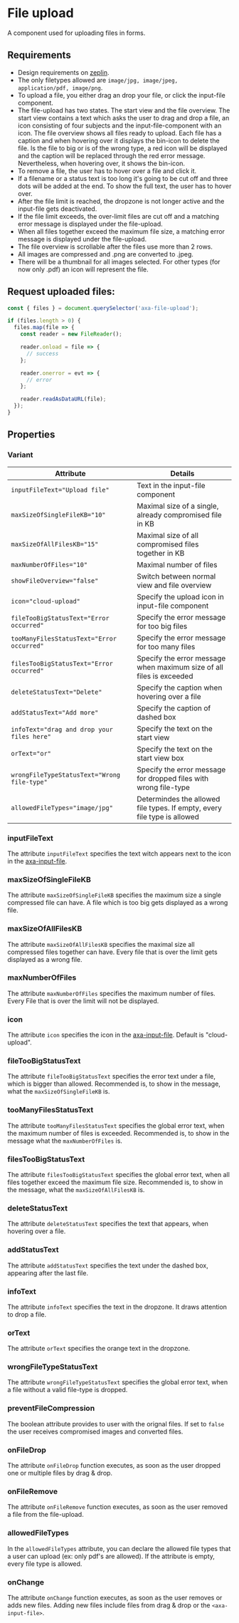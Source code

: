 # File upload

A component used for uploading files in forms.

## Requirements

- Design requirements on [zeplin](https://zpl.io/2ZrKE7G).
- The only filetypes allowed are `image/jpg, image/jpeg, application/pdf, image/png`.
- To upload a file, you either drag an drop your file, or click the input-file component.
- The file-upload has two states. The start view and the file overview. The start view contains a text which asks the user to drag and drop a file, an icon consisting of four subjects and the input-file-component with an icon. The file overview shows all files ready to upload. Each file has a caption and when hovering over it displays the bin-icon to delete the file. Is the file to big or is of the wrong type, a red icon will be displayed and the caption will be replaced through the red error message. Nevertheless, when hovering over, it shows the bin-icon.
- To remove a file, the user has to hover over a file and click it.
- If a filename or a status text is too long it's going to be cut off and three dots will be added at the end. To show the full text, the user has to hover over.
- After the file limit is reached, the dropzone is not longer active and the input-file gets deactivated.
- If the file limit exceeds, the over-limit files are cut off and a matching error message is displayed under the file-upload.
- When all files together exceed the maximum file size, a matching error message is displayed under the file-upload.
- The file overview is scrollable after the files use more than 2 rows.
- All images are compressed and .png are converted to .jpeg.
- There will be a thumbnail for all images selected. For other types (for now only .pdf) an icon will represent the file.

## Request uploaded files:

```js
const { files } = document.querySelector('axa-file-upload');

if (files.length > 0) {
  files.map(file => {
    const reader = new FileReader();

    reader.onload = file => {
      // success
    };

    reader.onerror = evt => {
      // error
    };

    reader.readAsDataURL(file);
  });
}
```

## Properties

### Variant

| Attribute                                   | Details                                                                  |
| ------------------------------------------- | ------------------------------------------------------------------------ |
| `inputFileText="Upload file"`               | Text in the input-file component                                         |
| `maxSizeOfSingleFileKB="10"`                | Maximal size of a single, already compromised file in KB                 |
| `maxSizeOfAllFilesKB="15"`                  | Maximal size of all compromised files together in KB                     |
| `maxNumberOfFiles="10"`                     | Maximal number of files                                                  |
| `showFileOverview="false"`                  | Switch between normal view and file overview                             |
| `icon="cloud-upload"`                       | Specify the upload icon in input-file component                          |
| `fileTooBigStatusText="Error occurred"`     | Specify the error message for too big files                              |
| `tooManyFilesStatusText="Error occurred"`   | Specify the error message for too many files                             |
| `filesTooBigStatusText="Error occurred"`    | Specify the error message when maximum size of all files is exceeded     |
| `deleteStatusText="Delete"`                 | Specify the caption when hovering over a file                            |
| `addStatusText="Add more"`                  | Specify the caption of dashed box                                        |
| `infoText="drag and drop your files here"`  | Specify the text on the start view                                       |
| `orText="or"`                               | Specify the text on the start view box                                   |
| `wrongFileTypeStatusText="Wrong file-type"` | Specify the error message for dropped files with wrong file-type         |
| `allowedFileTypes="image/jpg"`              | Determindes the allowed file types. If empty, every file type is allowed |

### inputFileText

The attribute `inputFileText` specifies the text witch appears next to the icon in the [axa-input-file](https://github.com/axa-ch-webhub-cloud/pattern-library/blob/develop/src/components/10-atoms/input-file/README.md).

### maxSizeOfSingleFileKB

The attribute `maxSizeOfSingleFileKB` specifies the maximum size a single compressed file can have. A file which is too big gets displayed as a wrong file.

### maxSizeOfAllFilesKB

The attribute `maxSizeOfAllFilesKB` specifies the maximal size all compressed files together can have. Every file that is over the limit gets displayed as a wrong file.

### maxNumberOfFiles

The attribute `maxNumberOfFiles` specifies the maximum number of files. Every File that is over the limit will not be displayed.

### icon

The attribute `icon` specifies the icon in the [axa-input-file](https://github.com/axa-ch-webhub-cloud/pattern-library/blob/develop/src/components/10-atoms/input-file/README.md). Default is "cloud-upload".

### fileTooBigStatusText

The attribute `fileTooBigStatusText` specifies the error text under a file, which is bigger than allowed. Recommended is, to show in the message, what the `maxSizeOfSingleFileKB` is.

### tooManyFilesStatusText

The attribute `tooManyFilesStatusText` specifies the global error text, when the maximum number of files is exceeded. Recommended is, to show in the message what the `maxNumberOfFiles` is.

### filesTooBigStatusText

The attribute `filesTooBigStatusText` specifies the global error text, when all files together exceed the maximum file size.
Recommended is, to show in the message, what the `maxSizeOfAllFilesKB` is.

### deleteStatusText

The attribute `deleteStatusText` specifies the text that appears, when hovering over a file.

### addStatusText

The attribute `addStatusText` specifies the text under the dashed box, appearing after the last file.

### infoText

The attribute `infoText` specifies the text in the dropzone. It draws attention to drop a file.

### orText

The attribute `orText` specifies the orange text in the dropzone.

### wrongFileTypeStatusText

The attribute `wrongFileTypeStatusText` specifies the global error text, when a file without a valid file-type is dropped.

### preventFileCompression

The boolean attribute provides to user with the orignal files. If set to `false` the user receives compromised images and converted files.

### onFileDrop

The attribute `onFileDrop` function executes, as soon as the user dropped one or multiple files by drag & drop.

### onFileRemove

The attribute `onFileRemove` function executes, as soon as the user removed a file from the file-upload.

### allowedFileTypes

In the `allowedFileTypes` attribute, you can declare the allowed file types that a user can upload (ex: only pdf's are allowed). If the attribute is empty, every file type is allowed.

### onChange

The attribute `onChange` function executes, as soon as the user removes or adds new files. Adding new files include files from drag & drop or the `<axa-input-file>`.
